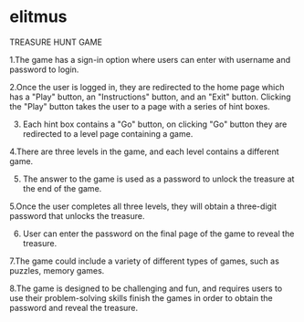 # elitmus
TREASURE HUNT GAME

1.The game has a sign-in option where users can enter with username and password to login.

2.Once the user is logged in, they are redirected to the home page which has a "Play" button, an "Instructions" button, and an "Exit" button. Clicking the "Play" button takes the user to a page with a series of hint boxes.

3. Each hint box contains a "Go" button, on clicking "Go" button they are redirected to a level page containing a game. 

4.There are three levels in the game, and each level contains a different game. 

5. The answer to the game is used as a password to unlock the treasure at the end of the game.

5.Once the user completes all three levels, they will obtain a three-digit password that unlocks the treasure. 

6. User can enter the password on the final page of the game to reveal the treasure.

7.The game could include a variety of different types of games, such as puzzles, memory games.

8.The game is designed to be challenging and fun, and requires users to use their problem-solving skills finish the games in order to obtain the password and reveal the treasure.
